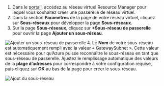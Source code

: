 1. Dans le [portail](http://portal.azure.com), accédez au réseau virtuel Resource Manager pour lequel vous souhaitez créer une passerelle de réseau virtuel.
2. Dans la section **Paramètres** de la page de votre réseau virtuel, cliquez sur **Sous-réseaux** pour développer la page **Sous-réseaux**.
3. Sur la page **Sous-réseaux**, cliquez sur **+Sous-réseau de passerelle** pour ouvrir la page **Ajouter un sous-réseau**. 

  ![Ajouter un sous-réseau de passerelle](./media/vpn-gateway-add-gwsubnet-p2s-rm-portal-include/addgwsubnet.png "Ajouter un sous-réseau de passerelle")
4. Le **Nom** de votre sous-réseau est automatiquement rempli avec la valeur « GatewaySubnet ». Cette valeur est nécessaire pour qu’Azure puisse reconnaître le sous-réseau en tant que sous-réseau de passerelle. Ajustez le remplissage automatique des valeurs de la **plage d’adresses** pour correspondre à votre configuration requise, puis cliquez sur **OK** au bas de la page pour créer le sous-réseau.

  ![Ajout du sous-réseau](./media/vpn-gateway-add-gwsubnet-p2s-rm-portal-include/p2sgwsub.png "Ajout du sous-réseau")